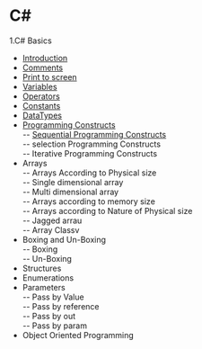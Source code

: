 # **C#**
1.C# Basics
 - [Introduction](https://github.com/shashikirankantheti/C-sharp/blob/master/Introduction)
 - [Comments](https://github.com/shashikirankantheti/C-sharp/blob/master/Comments)
 - [Print to screen](https://github.com/shashikirankantheti/C-sharp/blob/master/Print%20to%20screen)
 - [Variables](https://github.com/shashikirankantheti/C-sharp/blob/master/Variables)
 - [Operators](https://github.com/shashikirankantheti/C-sharp/blob/master/Operators)
 - [Constants](https://github.com/shashikirankantheti/C-sharp/blob/master/Constants)
 - [DataTypes](https://github.com/shashikirankantheti/C-sharp/blob/master/Data%20Types)
 - [Programming Constructs](https://github.com/shashikirankantheti/C-sharp/blob/master/programming%20constructs) <br>
   -- [Sequential Programming Constructs](https://github.com/shashikirankantheti/C-sharp/blob/master/Sequential%20Programming%20Constructs)<br>
   -- selection Programming Constructs<br>
   -- Iterative Programming Constructs<br>
 - Arrays<br>
   -- Arrays According to Physical size<br>
      -- Single dimensional array<br>
      -- Multi dimensional array<br>
   -- Arrays according to memory size<br>
   -- Arrays according to Nature of Physical size<br>
   -- Jagged arrau<br>
   -- Array Classv<br>
 - Boxing and Un-Boxing<br>
   -- Boxing<br>
   -- Un-Boxing<br>
 - Structures<br>
 - Enumerations<br>
 - Parameters<br>
   -- Pass by Value<br>
   -- Pass by reference<br>
   -- Pass by out<br>
   -- Pass by param<br>
 - Object Oriented Programming<br>
 
